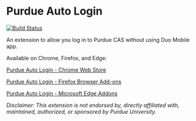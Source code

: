 # Purdue Auto Login

[![Build Status](https://github.com/DennyDai/Boiler-AutoLogin/actions/workflows/main.yml/badge.svg)](https://github.com/DennyDai/Purdue-Auto-Login/actions/workflows/main.yml)

An extension to allow you log in to Purdue CAS without using Duo Mobile app.

Available on Chrome, Firefox, and Edge: 

[Purdue Auto Login - Chrome Web Store](https://chrome.google.com/webstore/detail/obgndlolbiommialjcbnblclpinopdog)

[Purdue Auto Login - Firefox Browser Add-ons](https://addons.mozilla.org/en-US/firefox/addon/purdue-auto-login/)

[Purdue Auto Login - Microsoft Edge Addons](https://microsoftedge.microsoft.com/addons/detail/nopnpehglnpcoppogdgdnggalpnaghif)


*Disclaimer: This extension is not endorsed by, directly affiliated with, maintained, authorized, or sponsored by Purdue University.*
